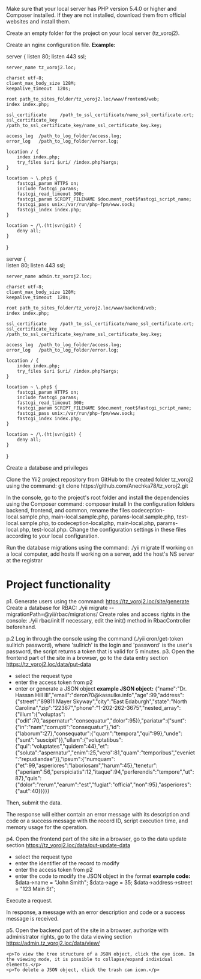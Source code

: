Make sure that your local server has PHP version 5.4.0 or higher and Composer installed. If they are not installed, download them from official websites and install them.

Create an empty folder for the project on your local server (tz_voroj2).

Create an nginx configuration file.
<b>Example:</b>

server {
	listen   80;
	listen 443 ssl;
	
	server_name tz_voroj2.loc;
	
	charset utf-8;
	client_max_body_size 128M;
	keepalive_timeout  120s;

	root path_to_sites_folder/tz_voroj2.loc/www/frontend/web;
	index index.php;
	
	ssl_certificate     /path_to_ssl_certificate/name_ssl_certificate.crt;
	ssl_certificate_key /path_to_ssl_certificate_key/name_ssl_certificate_key.key;

	access_log  /path_to_log_folder/access.log;
	error_log   /path_to_log_folder/error.log;
	
	location / {
		index index.php;
        try_files $uri $uri/ /index.php?$args;
    }
	
    location ~ \.php$ {
        fastcgi_param HTTPS on;
        include fastcgi_params;
		fastcgi_read_timeout 300;
        fastcgi_param SCRIPT_FILENAME $document_root$fastcgi_script_name;
		fastcgi_pass unix:/var/run/php-fpm/www.sock;
        fastcgi_index index.php;
    }

    location ~ /\.(ht|svn|git) {
        deny all;
    }
}

server {	
	listen   80;
	listen 443 ssl;
	
	server_name admin.tz_voroj2.loc;
	
	charset utf-8;
	client_max_body_size 128M;
	keepalive_timeout  120s;

	root path_to_sites_folder/tz_voroj2.loc/www/backend/web;
	index index.php;
	
	ssl_certificate     /path_to_ssl_certificate/name_ssl_certificate.crt;
	ssl_certificate_key /path_to_ssl_certificate_key/name_ssl_certificate_key.key;

	access_log  /path_to_log_folder/access.log;
	error_log   /path_to_log_folder/error.log;
	
	location / {
		index index.php;
        try_files $uri $uri/ /index.php?$args;
    }
	
    location ~ \.php$ {
        fastcgi_param HTTPS on;
        include fastcgi_params;
		fastcgi_read_timeout 300;
        fastcgi_param SCRIPT_FILENAME $document_root$fastcgi_script_name;
		fastcgi_pass unix:/var/run/php-fpm/www.sock;
        fastcgi_index index.php;
    }

    location ~ /\.(ht|svn|git) {
        deny all;
    }
}



<p>Create a database and privileges</p>
<p>Clone the Yii2 project repository from GitHub to the created folder tz_voroj2 using the command: git clone https://github.com/Anechka78/tz_voroj2.git</p>

In the console, go to the project's root folder and install the dependencies using the Composer command: composer install
In the configuration folders backend, frontend, and common, rename the files codeception-local.sample.php, main-local.sample.php, params-local.sample.php, test-local.sample.php, to codeception-local.php, main-local.php, params-local.php, test-local.php.
Change the configuration settings in these files according to your local configuration.

Run the database migrations using the command: ./yii migrate
If working on a local computer, add hosts
If working on a server, add the host's NS server at the registrar

<h1>Project functionality</h1>

p1. Generate users using the command: https://tz_voroj2.loc/site/generate
Create a database for RBAC: ./yii migrate --migrationPath=@yii/rbac/migrations/
Create roles and access rights in the console: ./yii rbac/init
If necessary, edit the init() method in RbacController beforehand.

p.2 Log in through the console using the command (./yii cron/get-token sullrich password), where 'sullrich' is the login and 'password' is the user's password, the script returns a token that is valid for 5 minutes.
p3. Open the frontend part of the site in a browser, go to the data entry section https://tz_voroj2.loc/data/put-data
<ul>
    <li>select the request type</li>
    <li>enter the access token from p2</li>
    <li>enter or generate a JSON object
    <b>example JSON object:</b>
    {"name":"Dr. Hassan Hill III","email":"deron70@kassulke.info","age":99,"address":{"street":"89811 Mayer Skyway","city":"East Edaburgh","state":"North Carolina","zip":"22367","phone":"1-202-262-3675","nested_array":{"illum":{"voluptas":{"odit":70,"aspernatur":"consequatur","dolor":95}},"pariatur":{"sunt":{"in":"nam","corrupti":"consequatur"},"id":{"laborum":27},"consequatur":{"quam":"tempora","qui":99},"unde":{"sunt":"suscipit"}},"ullam":{"voluptatibus":{"qui":"voluptates","quidem":44},"et":{"soluta":"aspernatur","enim":25,"vero":81,"quam":"temporibus","eveniet":"repudiandae"}},"ipsum":{"numquam":{"et":99,"asperiores":"laboriosam","harum":45},"tenetur":{"aperiam":56,"perspiciatis":12,"itaque":94,"perferendis":"tempore","ut":87},"quis":{"dolor":"rerum","earum":"est","fugiat":"officia","non":95},"asperiores":{"aut":40}}}}}</li>
</ul>
Then, submit the data.
<p>The response will either contain an error message with its description and code or a success message with the record ID, script execution time, and memory usage for the operation.</p>

p4. Open the frontend part of the site in a browser, go to the data update section https://tz_voroj2.loc/data/put-update-data
<ul>
    <li>select the request type</li>
    <li>enter the identifier of the record to modify</li>
    <li>enter the access token from p2</li>
    <li>enter the code to modify the JSON object in the format
    <b>example code:</b>
        $data->name = "John Smith";
        $data->age = 35;
        $data->address->street = "123 Main St";</li>
</ul>	
	Execute a request.
<p>In response, a message with an error description and code or a success message is received.</p>

p5. Open the backend part of the site in a browser, authorize with administrator rights, go to the data viewing section https://admin.tz_voroj2.loc/data/view/

    <p>To view the tree structure of a JSON object, click the eye icon. In the viewing mode, it is possible to collapse/expand individual elements.</p>
    <p>To delete a JSON object, click the trash can icon.</p>
